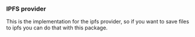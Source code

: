 ### IPFS provider

This is the implementation for the ipfs provider, so if you want to save files to ipfs you can do that with this package.